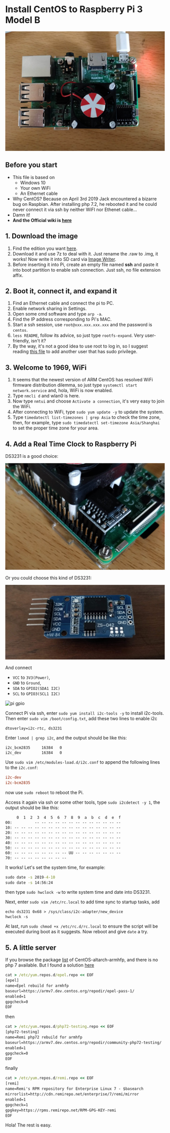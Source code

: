 # Install CentOS to Raspberry Pi 3 Model B

![raspberry pi](../assets/raspi/raspi.jpg)

## Before you start

* This file is based on
  * Windows 10
  * Your own WiFi
  * An Ethernet cable
* Why CentOS? Because on April 3rd 2019 Jack encountered a bizarre bug on Raspbian. After installing php 7.2, he rebooted it and he could never connect it via ssh by neither WiFI nor Ethenet cable...
* Damn it!
* **And the Official wiki is [here](https://wiki.centos.org/SpecialInterestGroup/AltArch/armhfp)**

## 1. Download the image

1. Find the edition you want [here](http://isoredirect.centos.org/altarch/7/isos/armhfp).
2. Download it and use 7z to deal with it. Just rename the .raw to .img, it works! Now write it into SD card via [Image Writer](https://sourceforge.net/projects/win32diskimager/).
3. Before inserting it into Pi, create an empty file named **ssh** and paste it into boot partition to enable ssh connection. Just ssh, no file extension affix.

## 2. Boot it, connect it, and expand it

1. Find an Ethernet cable and connect the pi to PC.
2. Enable network sharing in Settings.
3. Open some cmd software and type `arp -a`.
4. Find the IP address corresponding to Pi's MAC.
5. Start a ssh session, use `root@xxx.xxx.xxx.xxx` and the password is `centos`.
6. `less README`, follow its advice, so just type `rootfs-expand`. Very user-friendly, isn't it?
7. By the way, it's not a good idea to use root to log in, so I suggest reading [this file](../ServerConfig/secure_server.md) to add another user that has sudo privilege.

## 3. Welcome to 1969, WiFi

1. It seems that the newest version of ARM CentOS has resolved WiFi firmware distribution dilemma, so just type `systemctl start network.service` and, hola, WiFi is now enabled.
2. Type `nmcli d` and wlan0 is here.
3. Now type `nmtui` and choose `Activate a connection`, it's very easy to join the WiFi.
4. After connecting to WiFi, type `sudo yum update -y` to update the system.
5. Type `timedatectl list-timezones | grep Asia` to check the time zone, then, for example, type `sudo timedatectl set-timezone Asia/Shanghai` to set the proper time zone for your area.

## 4. Add a Real Time Clock to Raspberry Pi

DS3231 is a good choice:

![DS3231](../assets/raspi/ds3231.jpg)

Or you could choose this kind of DS3231:

![DS3231](../assets/raspi/ds3231_2.jpg)

And connect

* `VCC` to `3V3(Power)`,
* `GND` to `Ground`,
* `SDA` to `GPIO2(SDA1 I2C)`
* `SCL` to `GPIO3(SCL1 I2C)`

![pi gpio](https://www.raspberrypi-spy.co.uk/wp-content/uploads/2012/06/Raspberry-Pi-GPIO-Layout-Model-B-Plus-rotated-2700x900-1024x341.png)

Connect Pi via ssh, enter `sudo yum install i2c-tools -y` to install i2c-tools. Then enter `sudo vim /boot/config.txt`, add these two lines to enable i2c

```config
dtoverlay=i2c-rtc, ds3231
```

Enter `lsmod | grep i2c`, and the output should be like this:

```output
i2c_bcm2835     16384   0
i2c_dev         16384   0
```

Use `sudo vim /etc/modules-load.d/i2c.conf` to append the following lines to the `i2c.conf`:

```conf
i2c-dev
i2c-bcm2835
```

now use `sudo reboot` to reboot the Pi.

Access it again via ssh or some other tools, type `sudo i2cdetect -y 1`, the output should be like this:

```output
     0  1  2  3  4  5  6  7  8  9  a  b  c  d  e  f
00:          -- -- -- -- -- -- -- -- -- -- -- -- --
10: -- -- -- -- -- -- -- -- -- -- -- -- -- -- -- --
20: -- -- -- -- -- -- -- -- -- -- -- -- -- -- -- --
30: -- -- -- -- -- -- -- -- -- -- -- -- -- -- -- --
40: -- -- -- -- -- -- -- -- -- -- -- -- -- -- -- --
50: -- -- -- -- -- -- -- -- -- -- -- -- -- -- -- --
60: -- -- -- -- -- -- -- -- UU -- -- -- -- -- -- --
70: -- -- -- -- -- -- -- --
```

It works! Let's set the system time, for example:

```cmd
sudo date -s 2019-4-10
sudo date -s 14:56:24
```

then type `sudo hwclock -w` to write system time and date into DS3231.

Next, enter `sudo vim /etc/rc.local` to add time sync to startup tasks, add

```rc.local
echo ds3231 0x68 > /sys/class/i2c-adapter/new_device
hwclock -s
```

At last, run `sudo chmod +x /etc/rc.d/rc.local` to ensure the script will be executed during boot as it suggests. Now reboot and give `date` a try.

## 5. A little server

If you browse the package [list](http://mirror.centos.org/altarch/7/os/armhfp/Packages/) of CentOS-altarch-armhfp, and there is no php 7 available. But I found a solution [here](https://seven.centos.org/2018/01/php-7-2-for-centos-7-armhfp/)

```cmd
cat > /etc/yum.repos.d/epel.repo << EOF
[epel]
name=Epel rebuild for armhfp
baseurl=https://armv7.dev.centos.org/repodir/epel-pass-1/
enabled=1
gpgcheck=0
EOF
```

then

```cmd
cat > /etc/yum.repos.d/php72-testing.repo << EOF
[php72-testing]
name=Remi php72 rebuild for armhfp
baseurl=https://armv7.dev.centos.org/repodir/community-php72-testing/
enabled=1
gpgcheck=0
EOF
```

finally

```cmd
cat > /etc/yum.repos.d/remi.repo << EOF
[remi]
name=Remi's RPM repository for Enterprise Linux 7 - $basearch
mirrorlist=http://cdn.remirepo.net/enterprise/7/remi/mirror
enabled=1
gpgcheck=1
gpgkey=https://rpms.remirepo.net/RPM-GPG-KEY-remi
EOF
```

Hola! The rest is easy.
